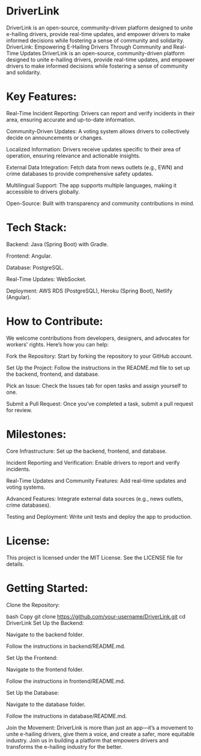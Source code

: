 # DriverLink
DriverLink is an open-source, community-driven platform designed to unite e-hailing drivers, provide real-time updates, and empower drivers to make informed decisions while fostering a sense of community and solidarity.
DriverLink: Empowering E-Hailing Drivers Through Community and Real-Time Updates
DriverLink is an open-source, community-driven platform designed to unite e-hailing drivers, provide real-time updates, and empower drivers to make informed decisions while fostering a sense of community and solidarity.

# Key Features:
Real-Time Incident Reporting: Drivers can report and verify incidents in their area, ensuring accurate and up-to-date information.

Community-Driven Updates: A voting system allows drivers to collectively decide on announcements or changes.

Localized Information: Drivers receive updates specific to their area of operation, ensuring relevance and actionable insights.

External Data Integration: Fetch data from news outlets (e.g., EWN) and crime databases to provide comprehensive safety updates.

Multilingual Support: The app supports multiple languages, making it accessible to drivers globally.

Open-Source: Built with transparency and community contributions in mind.

# Tech Stack:
Backend: Java (Spring Boot) with Gradle.

Frontend: Angular.

Database: PostgreSQL.

Real-Time Updates: WebSocket.

Deployment: AWS RDS (PostgreSQL), Heroku (Spring Boot), Netlify (Angular).

# How to Contribute:
We welcome contributions from developers, designers, and advocates for workers' rights. Here’s how you can help:

Fork the Repository: Start by forking the repository to your GitHub account.

Set Up the Project: Follow the instructions in the README.md file to set up the backend, frontend, and database.

Pick an Issue: Check the Issues tab for open tasks and assign yourself to one.

Submit a Pull Request: Once you’ve completed a task, submit a pull request for review.

# Milestones:
Core Infrastructure: Set up the backend, frontend, and database.

Incident Reporting and Verification: Enable drivers to report and verify incidents.

Real-Time Updates and Community Features: Add real-time updates and voting systems.

Advanced Features: Integrate external data sources (e.g., news outlets, crime databases).

Testing and Deployment: Write unit tests and deploy the app to production.

# License:
This project is licensed under the MIT License. See the LICENSE file for details.

# Getting Started:
Clone the Repository:

bash
Copy
git clone https://github.com/your-username/DriverLink.git
cd DriverLink
Set Up the Backend:

Navigate to the backend folder.

Follow the instructions in backend/README.md.

Set Up the Frontend:

Navigate to the frontend folder.

Follow the instructions in frontend/README.md.

Set Up the Database:

Navigate to the database folder.

Follow the instructions in database/README.md.

Join the Movement:
DriverLink is more than just an app—it’s a movement to unite e-hailing drivers, give them a voice, and create a safer, more equitable industry. Join us in building a platform that empowers drivers and transforms the e-hailing industry for the better.
